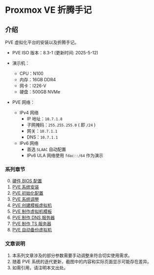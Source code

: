 # Proxmox VE 折腾手记

## 介绍
PVE 虚拟化平台的安装以及折腾手记。  

- PVE ISO 版本：8.3-1 (更新时间: 2025-5-12)

- 演示机：
    - CPU：N100
    - 内存：16GB DDR4
    - 网卡：I226-V
    - 硬盘：500GB NVMe

- PVE 网络：
    - IPv4 网络
        - IP 地址：`10.7.1.8`
        - 子网掩码：`255.255.255.0` ( 即 `/24` )
        - 网关：`10.7.1.1`
        - DNS：`10.7.1.1`
    - IPv6 网络
        - 首选 `SLAAC` 自动配置
        - IPv6 ULA 网络使用 `fdac::/64` 作为演示

### 系列章节

0. [硬件 BIOS 配置](./00.硬件BIOS配置.md)
1. [PVE 系统安装](./01.PVE系统安装.md)
2. [PVE 初始化配置](./02.PVE初始化配置.md)
3. [PVE 系统调整](./03.PVE系统调整.md)
4. [PVE 创建模板虚拟机](./04.PVE创建模板虚拟机.md)
5. [PVE 制作虚拟机模板](./05.PVE制作虚拟机模板.md)
6. [PVE 制作 DNS 服务器](./06.PVE制作DNS服务器.md)
7. [PVE 制作 TS 服务器](./07.PVE制作TS服务器.md)
8. [PVE 自动备份虚拟机](./08.PVE自动备份虚拟机.md)

### 文章说明

1. 本系列文章涉及的部分参数需要手动调整来符合切实使用需求。
2. 随着 PVE 系统的迭代更新，截图中的内容和实际页面显示可能存在差异。
3. 如需引用，请注明本文出处。
